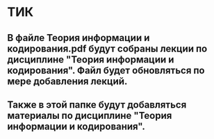 # ТИК
## В файле Теория информации и кодирования.pdf будут собраны лекции по дисциплине "Теория информации и кодирования". Файл будет обновляться по мере добавления лекций.
## Также в этой папке будут добавляться материалы по дисциплине "Теория информации и кодирования".
